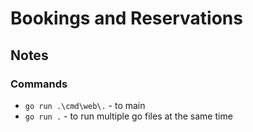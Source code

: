 <h1>Bookings and Reservations</h1>

<h2>Notes</h2>
<h3>Commands</h3>

* ``` go run .\cmd\web\. ``` - to main
* ``` go run . ``` - to run multiple go files at the same time